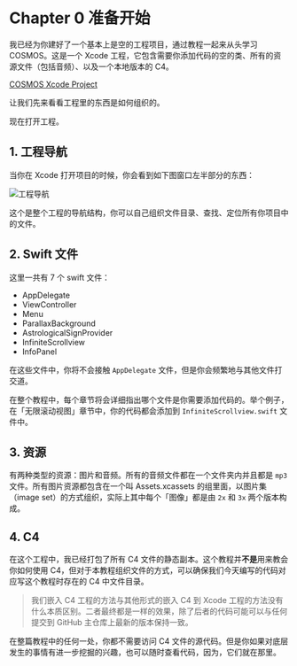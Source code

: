 # Chapter 0 准备开始

我已经为你建好了一个基本上是空的工程项目，通过教程一起来从头学习 COSMOS。这是一个 Xcode 工程，它包含需要你添加代码的空的类、所有的资源文件（包括音频）、以及一个本地版本的 C4。

[COSMOS Xcode Project](http://www.c4ios.com/cosmos/CosmosEmpty.zip)

让我们先来看看工程里的东西是如何组织的。

现在打开工程。

## 1. 工程导航

当你在 Xcode 打开项目的时候，你会看到如下图窗口左半部分的东西：

![工程导航](http://www.c4ios.com/images/cosmos/0/navigator.png)

这个是整个工程的导航结构，你可以自己组织文件目录、查找、定位所有你项目中的文件。

## 2. Swift 文件

这里一共有 7 个 swift 文件：

* AppDelegate
* ViewController
* Menu
* ParallaxBackground
* AstrologicalSignProvider
* InfiniteScrollview
* InfoPanel

在这些文件中，你将不会接触 `AppDelegate` 文件，但是你会频繁地与其他文件打交道。

在整个教程中，每个章节将会详细指出哪个文件是你需要添加代码的。举个例子，在「无限滚动视图」章节中，你的代码都会添加到 `InfiniteScrollview.swift` 文件中。

## 3. 资源

有两种类型的资源：图片和音频。所有的音频文件都在一个文件夹内并且都是 `mp3` 文件。所有图片资源都包含在一个叫 Assets.xcassets 的组里面，以图片集（image set）的方式组织，实际上其中每个「图像」都是由 `2x` 和 `3x` 两个版本构成。

## 4. C4

在这个工程中，我已经打包了所有 C4 文件的静态副本。这个教程并**不是**用来教会你如何使用 C4，但对于本教程组织文件的方式，可以确保我们今天编写的代码对应写这个教程时存在的 C4 中文件目录。

> 我们嵌入 C4 工程的方法与其他形式的嵌入 C4 到 Xcode 工程的方法没有什么本质区别。二者最终都是一样的效果，除了后者的代码可能可以与任何提交到 GitHub 主仓库上最新的版本保持一致。

在整篇教程中的任何一处，你都不需要访问 C4 文件的源代码。但是你如果对底层发生的事情有进一步挖掘的兴趣，也可以随时查看代码，因为，它们就在那里。